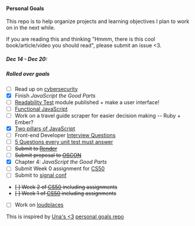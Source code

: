 #### Personal Goals

This repo is to help organize projects and learning objectives I plan to work on in the next while.

If you are reading this and thinking "Hmmm, there is this cool book/article/video you should read", please submit an issue <3. 

##### Dec 14 - Dec 20:


##### Rolled over goals 

- [ ] Read up on [cybersecurity](https://tech.safehubcollective.org/cybersecurity/)
- [x] Finish _JavaScript the Good Parts_
- [ ] [Readability Test](https://github.com/lrlna/readability-test) module published + make a user interface!
- [ ] [Functional JavaScript](http://almostobsolete.net/talks/functionaljs/#1)
- [ ] Work on a travel guide scraper for easier decision making -- Ruby + Ember?
- [x] [Two pillars of JavaScript](https://medium.com/javascript-scene/the-two-pillars-of-javascript-ee6f3281e7f3#.dbqp8hi8m)
- [ ] Front-end Developer [Interview Questions](https://github.com/h5bp/Front-end-Developer-Interview-Questions)
- [ ] [5 Questions every unit test must answer](https://medium.com/javascript-scene/what-every-unit-test-needs-f6cd34d9836d#.l3fulg470)
- [ ] ~~Submit to [Render](https://docs.google.com/forms/d/1dcDOEjlDpwmWs9GnzbBSGtQ2hKuHQ0SV08dhavL5bPw/viewform)~~
- [ ] ~~Submit proposal to [OSCON](http://conferences.oreilly.com/oscon/open-source/public/cfp/423)~~
- [x] Chapter 4: _JavaScript the Good Parts_
- [ ] Submit Week 0 assignment for [CS50](https://courses.edx.org/courses/HarvardX/CS50x3/2015/info)
- [ ] Submit to [signal conf](https://www.twilio.com/signal/call-for-presenters)
- ~~[ ] Week 2 of [CS50](https://courses.edx.org/courses/HarvardX/CS50x3/2015/info) including assignments~~
- ~~[ ] Week 1 of [CS50](https://courses.edx.org/courses/HarvardX/CS50x3/2015/info) including assignments~~
- [ ] Work on [loudplaces](https://github.com/soundboards/loudplaces)


This is inspired by [Una's <3](https://twitter.com/Una) [personal goals repo](https://github.com/una/personal-goals)


